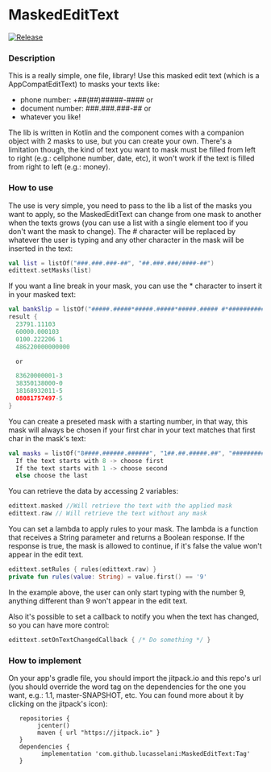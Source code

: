 # MaskedEditText
[![Release](https://jitpack.io/v/lucasselani/MaskedEditText.svg)](https://jitpack.io/#lucasselani/MaskedEditText)

### Description

This is a really simple, one file, library!
Use this masked edit text (which is a AppCompatEditText) to masks your texts like:
  - phone number: +##(##)#####-#### or
  - document number: ###.###.###-## or
  - whatever you like!
  
The lib is written in Kotlin and the component comes with a companion object with 2 masks to use, but you can create your own.
There's a limitation though, the kind of text you want to mask must be filled from left to right (e.g.: cellphone number, date, etc),  it won't work if the text is filled from right to left (e.g.: money).

### How to use

The use is very simple, you need to pass to the lib a list of the masks you want to apply, so the MaskedEditText can change from one mask to another when the texts grows (you can use a list with a single element too if you don't want the mask to change).
The # character will be replaced by whatever the user is typing and any other character in the mask will be inserted in the text:
````Kotlin
val list = listOf("###.###.###-##", "##.###.###/####-##")
edittext.setMasks(list)
````

If you want a line break in your mask, you can use the * character to insert it in your masked text:
````Kotlin
val bankSlip = listOf("#####.#####*#####.#####*#####.##### #*##############", "###########-#*###########-#*###########-#*###########-#")
result { 
  23791.11103
  60000.000103
  0100.222206 1
  486220000000000

  or

  83620000001-3
  38350138000-0
  18168932011-5
  08081757497-5
}
````

You can create a preseted mask with a starting number, in that way, this mask will always be chosen if your first char in your text matches that first char in the mask's text:
````Kotlin
val masks = listOf("8####.######.######", "1##.##.#####.##", "################")
  If the text starts with 8 -> choose first
  If the text starts with 1 -> choose second
  else choose the last
````

You can retrieve the data by accessing 2 variables:
````Kotlin
edittext.masked //Will retrieve the text with the applied mask
edittext.raw // Will retrieve the text without any mask
````

You can set a lambda to apply rules to your mask. The lambda is a function that receives a String parameter and returns a Boolean response. If the response is true, the mask is allowed to continue, if it's false the value won't appear in the edit text.
````Kotlin
edittext.setRules { rules(edittext.raw) }
private fun rules(value: String) = value.first() == '9'
````
In the example above, the user can only start typing with the number 9, anything different than 9 won't appear in the edit text.

Also it's possible to set a callback to notify you when the text has changed, so you can have more control:
````Kotlin
edittext.setOnTextChangedCallback { /* Do something */ }
````

### How to implement 
On your app's gradle file, you should import the jitpack.io and this repo's url (you should override the word tag on the dependencies for the one you want, e.g.: 1.1, master-SNAPSHOT, etc. You can found more about it by clicking on the jitpack's icon):
````Gradle
   repositories {
        jcenter()
        maven { url "https://jitpack.io" }
   }
   dependencies {
         implementation 'com.github.lucasselani:MaskedEditText:Tag'
   }
````
